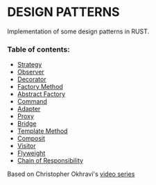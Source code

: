 DESIGN PATTERNS
===============

Implementation of some design patterns in RUST.

### Table of contents:

- [Strategy](strategy/)
- [Observer](observer/)  
- [Decorator](decorator/)  
- [Factory Method](factory_method/)  
- [Abstract Factory](abstract_factory/)  
- [Command](command/)  
- [Adapter](adapter/)  
- [Proxy](proxy/)  
- [Bridge](bridge/)  
- [Template Method](template_method/)  
- [Composit](composit/)  
- [Visitor](visitor/)  
- [Flyweight](flyweight/)  
- [Chain of Responsibility](chain_of_responsibility/)  

Based on Christopher Okhravi's [video series](https://www.youtube.com/watch?v=v9ejT8FO-7I&list=PLrhzvIcii6GNjpARdnO4ueTUAVR9eMBpc)
